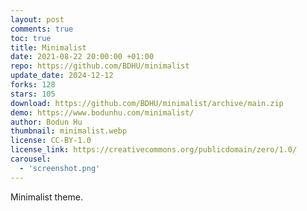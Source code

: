 ```yaml
---
layout: post
comments: true
toc: true
title: Minimalist
date: 2021-08-22 20:00:00 +01:00
repo: https://github.com/BDHU/minimalist
update_date: 2024-12-12
forks: 128
stars: 105
download: https://github.com/BDHU/minimalist/archive/main.zip
demo: https://www.bodunhu.com/minimalist/
author: Bodun Hu
thumbnail: minimalist.webp
license: CC-BY-1.0
license_link: https://creativecommons.org/publicdomain/zero/1.0/
carousel:
  - 'screenshot.png'
---
```


Minimalist theme.
